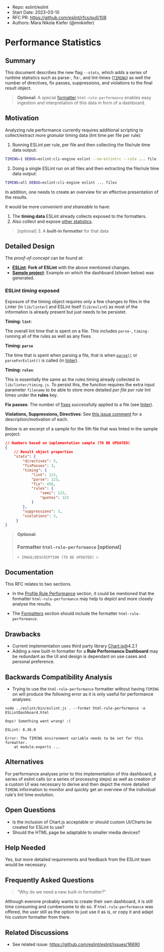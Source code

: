 - Repo: eslint/eslint
- Start Date: 2023-03-10
- RFC PR: <https://github.com/eslint/rfcs/pull/108>
- Authors: Mara Nikola Kiefer (@mnkiefer)

# Performance Statistics

## Summary

<!-- One-paragraph explanation of the feature. -->

This document describes the new flag `--stats`, which adds a series of runtime statistics such as parse-, fix-, and lint-times ([`TIMING`](https://eslint.org/docs/latest/extend/custom-rules#profile-rule-performance)) as well the number of directives, fix passes, suppressions, and violations to the final result object.

> **Optional:**
> A special [formatter](https://eslint.org/docs/latest/use/formatters/) `html-rule-performance` enables easy ingestion and interpretation of this data in form of a dashboard.

## Motivation

<!-- Why are we doing this? What use cases does it support? What is the expected
outcome? -->

Analyzing rule performance currently requires additional scripting to collect/extract more *granular* timing data (lint time per file per rule):

1. Running ESLint per rule, per file and then collecting the file/rule time data output:

  ```bash
  TIMING=1 DEBUG=eslint:cli-engine eslint --no-eslintrc --rule ... file
  ```

2. Doing a single ESLint run on all files and then extracting the file/rule time data output:

  ```bash
  TIMING=all DEBUG=eslint:cli-engine eslint ... files
  ```

In addition, one needs to create an overview for an effective presentation of the results.

It would be more *convenient and shareable* to have:

   1. The **timing data** ESLint already collects exposed to the formatters.
   2. Also collect and expose [other statistics](https://github.com/eslint/eslint/issues/14597#issuecomment-1003863524).
   > [optional] 3. A **built-in formatter** for that data

## Detailed Design

<!--
   This is the bulk of the RFC.

   Explain the design with enough detail that someone familiar with ESLint
   can implement it by reading this document. Please get into specifics
   of your approach, corner cases, and examples of how the change will be
   used. Be sure to define any new terms in this section.
-->

The *proof-of-concept* can be found at:
- [**ESLint**](https://github.com/mnkiefer/eslint/pull/1): **Fork of ESLint** with the above mentioned changes.
- [**Sample project**](https://github.com/mnkiefer/eslint-samples): Example on which the dashboard (shown below) was generated.

### ESLint *timing* exposed

Exposure of the timing object requires only a few changes to files in the Linter (in `lib/linter`) and ESLint itself (`lib/eslint`) as most of the information is already present but just needs to be persistet.

**Timing: `lint`**:

The overall lint time that is spent on a file. This includes `parse-`, `timing-`running all of the rules as well as any fixes.

**Timing: `parse`**

The time that is spent when parsing a file, that is when [`parse()`](#timing-parse) or `parseForEslint()` is called (in [linter](https://github.com/eslint/eslint/blob/main/lib/linter/linter.js#L808)).

**Timing: `rules`**:

This is essentially the same as the rules timing already collected in `lib/linter/timing.js`. To persist this, the function requires the extra input parameter `filename` to be able to store more detailed *per file per rule* lint times under the **rules** key.

**Fix passes**:
The number of [fixes](https://eslint.org/docs/latest/use/command-line-interface#fix-problems) successfully applied to a file (see [linter](
https://github.com/eslint/eslint/blob/main/lib/linter/linter.js#L1987)).

**Violations, Suppressions, Directives**:
See [this issue comment](https://github.com/eslint/eslint/issues/14597#issuecomment-1003863524) for a description/motivation of each.

Below is an excerpt of a sample for the 5th file that was linted in the sample project:

```json
// Numbers based on implementation sample (TO BE UPDATED)
{
    // Result object properties
    "stats": {
        "directives": 3,
        "fixPasses": 3,
        "timing": {
            "lint": 123,
            "parse": 123,
            "fix": 456,
            "rules": {
                "semi": 123,
                "quotes": 123
            }
        },
        "suppressions": 3,
        "violations": 3,
     }
}
```
<!--
```json
    {
        ...
        "lintOrder": 5,
        "lintTime": 13.642954999999999,
        "lintTimePerRule": {
            "constructor-super": 0.05145500000000001,
            "for-direction": 0.032875,
            "getter-return": 0.003292,
            "no-async-promise-executor": 0,
            "no-case-declarations": 0,
            "no-class-assign": 0,
            "no-compare-neg-zero": 0,
            "no-cond-assign": 0.035042000000000004,
            "no-const-assign": 0.0025,
            "no-constant-condition": 0.563125,
            ...
        },
        ...
        "fileSize": 312
    }
```
-->

> **Optional:**
> ### Formatter `html-rule-performance` [optional]
> ```
> < IMAGE/DESCRIPTION (TO BE UPDATED) >
> ```

<!-- TEXT/IMAGE TO BE UPDATED
<img width="600" alt="rule-performance-dashboard" src="./htmlCharts.png">


The **Rule Performance Dashboard** consists of two parts:

1. On the left hand side (**1**), we have the usual ESLint HTML report. Here, we have embedded the already established `html` formatter as a iframe with some small styling modifications. However, this report could have also been generated independently of another formatter but we have required it here to keep the code slim and focus on the charts.

2. On the right hand side (**2**), we have the charts created by the [Chart.js](https://www.chartjs.org/) library. The first chart (**2a**) is a pie chart of the usual `TIMING` performance results the user is used to seeing from ESLint's stdout. The second chart (**2c**) contains the more detailed *per file per rule* information for each file (x-axis) and lint time (y-axis, left, line chart) per rule as well as the the respective file size (y-axis, right, bar chart).The file sizes and the total lint times are shown in the background in gray, while the individual rule lint times are shown as colored lines. Note, that both charts will update on changes to the rule selection checkbox menu (**2b**, top right corner of the screen) such that one can easily view and compare different rule (times) across all files, which can help to detect more intricate performance issues that may be overlooked otherwise (based on rule reports or average values across entire runs only).

The above dashboard stems from an ESLint run on the [sample project](https://github.com/mnkiefer/eslint-samples) with 28 `*.js` files of valid/invalid [recommended rules](https://eslint.org/docs/latest/rules/) examples (as taken from [ESLint's Rule Documentation](https://eslint.org/docs/latest/rules/) examples).
-->

## Documentation

<!--
    How will this RFC be documented? Does it need a formal announcement
    on the ESLint blog to explain the motivation?
-->

This RFC relates to two sections.

- In the [Profile Rule Performance](https://eslint.org/docs/latest/extend/custom-rules#profile-rule-performance) section, it could be mentioned that the formatter `html-rule-performance` may help to depict and more closely analyse the results.

- The [Formatters](https://eslint.org/docs/latest/use/formatters/) section should include the formatter `html-rule-performance`.

## Drawbacks

<!--
    Why should we *not* do this? Consider why adding this into ESLint
    might not benefit the project or the community. Attempt to think
    about any opposing viewpoints that reviewers might bring up.

    Any change has potential downsides, including increased maintenance
    burden, incompatibility with other tools, breaking existing user
    experience, etc. Try to identify as many potential problems with
    implementing this RFC as possible.
-->

- Current implementation uses third party library [Chart.js](https://www.chartjs.org/)@4.2.1
-  Adding a new built-in formatter for a **Rule Performance Dashboard** may be redundant as the UI and design is dependant on use cases and personal preference.

## Backwards Compatibility Analysis

<!--
    How does this change affect existing ESLint users? Will any behavior
    change for them? If so, how are you going to minimize the disruption
    to existing users?
-->

- Trying to use the `html-rule-performance` formatter without having `TIMING` on will produce the following error as it is only useful for performance analyses:
```
node ../eslint/bin/eslint.js . --format html-rule-performance -o ESLintDashboard.html

Oops! Something went wrong! :(

ESLint: 8.36.0

Error: The TIMING environment variable needs to be set for this formatter.
    at module.exports ...
```

## Alternatives

For performance analyses prior to this implementation of this dashboard, a series of eslint calls (or a series of processing steps) as well as creation of a custom UI was necessary to derive and then depict the more detailed `TIMING` information to monitor and quickly get an overview of the individual rule's lint time evolution.

## Open Questions

<!--
    This section is optional, but is suggested for a first draft.

    What parts of this proposal are you unclear about? What do you
    need to know before you can finalize this RFC?

    List the questions that you'd like reviewers to focus on. When
    you've received the answers and updated the design to reflect them,
    you can remove this section.
-->

- Is the inclusion of Chart.js acceptable or should custom UI/Charts be created for ESLint to use?
- Should the HTML page be adaptable to smaller media devices?

## Help Needed

<!--
    This section is optional.

    Are you able to implement this RFC on your own? If not, what kind
    of help would you need from the team?
-->

Yes, but more detailed requirements and feedback from the ESLint team would be necessary.

## Frequently Asked Questions

<!--
    This section is optional but suggested.

    Try to anticipate points of clarification that might be needed by
    the people reviewing this RFC. Include those questions and answers
    in this section.
-->

> "Why do we need a new built-in formatter?"

Although everone probably wants to create their own dashboard, it is still time consuming and cumbersome to do so. If `html-rule-performance` was offered, the user still as the option to just use it as is, or copy it and adapt his custom formatter from there.

## Related Discussions

<!--
    This section is optional but suggested.

    If there is an issue, pull request, or other URL that provides useful
    context for this proposal, please include those links here.
-->

- See related issue: https://github.com/eslint/eslint/issues/16690